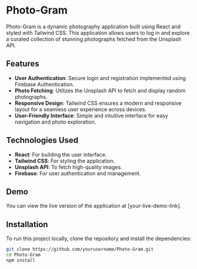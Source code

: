 # Photo-Gram

Photo-Gram is a dynamic photography application built using React and styled with Tailwind CSS. This application allows users to log in and explore a curated collection of stunning photographs fetched from the Unsplash API.

## Features

- **User Authentication**: Secure login and registration implemented using Firebase Authentication.
- **Photo Fetching**: Utilizes the Unsplash API to fetch and display random photographs.
- **Responsive Design**: Tailwind CSS ensures a modern and responsive layout for a seamless user experience across devices.
- **User-Friendly Interface**: Simple and intuitive interface for easy navigation and photo exploration.

## Technologies Used

- **React**: For building the user interface.
- **Tailwind CSS**: For styling the application.
- **Unsplash API**: To fetch high-quality images.
- **Firebase**: For user authentication and management.

## Demo

You can view the live version of the application at [your-live-demo-link].

## Installation

To run this project locally, clone the repository and install the dependencies:

```bash
git clone https://github.com/yourusername/Photo-Gram.git
cd Photo-Gram
npm install
